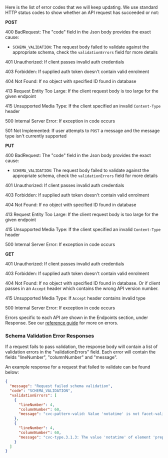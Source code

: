 Here is the list of error codes that we will keep updating.
We use standard HTTP status codes to show whether an API request has succeeded or not:

**POST**

400 BadRequest: The "code" field in the Json body provides the exact cause:

* `SCHEMA_VALIDATION`: The request body failed to validate against the appropriate schema, check the `validationErrors` field for more details

401 Unauthorized: If client passes invalid auth credentials

403 Forbidden: If supplied auth token doesn't contain valid enrolment

404 Not Found: If no object with specified ID found in database

413 Request Entity Too Large: If the client request body is too large for the given endpoint

415 Unsupported Media Type: If the client specified an invalid ``Content-Type`` header

500 Internal Server Error: If exception in code occurs

501 Not Implemented: If user attempts to ``POST`` a message and the message type isn't currently supported

**PUT**

400 BadRequest: The "code" field in the Json body provides the exact cause:

* `SCHEMA_VALIDATION`: The request body failed to validate against the appropriate schema, check the `validationErrors` field for more details

401 Unauthorized: If client passes invalid auth credentials

403 Forbidden: If supplied auth token doesn't contain valid enrolment

404 Not Found: If no object with specified ID found in database

413 Request Entity Too Large: If the client request body is too large for the given endpoint

415 Unsupported Media Type: If the client specified an invalid ``Content-Type`` header

500 Internal Server Error: If exception in code occurs

**GET**

401 Unauthorized: If client passes invalid auth credentials

403 Forbidden: If supplied auth token doesn't contain valid enrolment

404 Not Found: If no object with specified ID found in database. Or if client passes in an ``Accept`` header which contains the wrong API version number.

415 Unsupported Media Type: If ``Accept`` header contains invalid type

500 Internal Server Error: If exception in code occurs


Errors specific to each API are shown in the Endpoints section, under Response.
See our [reference guide](https://developer.service.hmrc.gov.uk/api-documentation/docs/reference-guide#errors) for more on errors.

### Schema Validation Error Responses

If a request fails to pass validation, the response body will contain a list of validation errors in the "validationErrors" field. Each error will contain the fields "lineNumber", "columnNumber" and "message". 

An example response for a request that failed to validate can be found below:

```json
{
  "message": "Request failed schema validation",
  "code": "SCHEMA_VALIDATION",
  "validationErrors": [
    {
      "lineNumber": 4,
      "columnNumber": 60,
      "message": "cvc-pattern-valid: Value 'notatime' is not facet-valid with respect to pattern '\\d{4}-\\d{2}-\\d{2}T\\d{2}:\\d{2}:\\d{2}' for type 'PreparationDateAndTimeContentType'."
    },
    {
      "lineNumber": 4,
      "columnNumber": 60,
      "message": "cvc-type.3.1.3: The value 'notatime' of element 'preparationDateAndTime' is not valid."
    }
  ]
}
```